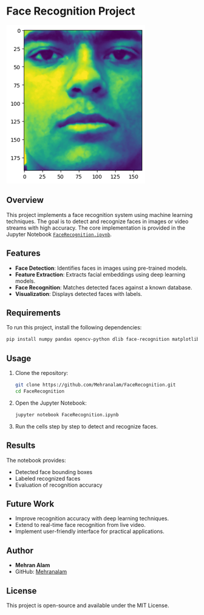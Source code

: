 # Face Recognition Project

![output](download.png)

## Overview
This project implements a face recognition system using machine learning techniques. The goal is to detect and recognize faces in images or video streams with high accuracy. The core implementation is provided in the Jupyter Notebook [`FaceRecognition.ipynb`](https://github.com/Mehranalam/FaceRecognition/blob/main/FaceRecognition.ipynb).

## Features
- **Face Detection**: Identifies faces in images using pre-trained models.
- **Feature Extraction**: Extracts facial embeddings using deep learning models.
- **Face Recognition**: Matches detected faces against a known database.
- **Visualization**: Displays detected faces with labels.

## Requirements
To run this project, install the following dependencies:

```bash
pip install numpy pandas opencv-python dlib face-recognition matplotlib
```

## Usage
1. Clone the repository:
   ```bash
   git clone https://github.com/Mehranalam/FaceRecognition.git
   cd FaceRecognition
   ```
2. Open the Jupyter Notebook:
   ```bash
   jupyter notebook FaceRecognition.ipynb
   ```
3. Run the cells step by step to detect and recognize faces.

## Results
The notebook provides:
- Detected face bounding boxes
- Labeled recognized faces
- Evaluation of recognition accuracy

## Future Work
- Improve recognition accuracy with deep learning techniques.
- Extend to real-time face recognition from live video.
- Implement user-friendly interface for practical applications.

## Author
- **Mehran Alam**
- GitHub: [Mehranalam](https://github.com/Mehranalam)

## License
This project is open-source and available under the MIT License.

